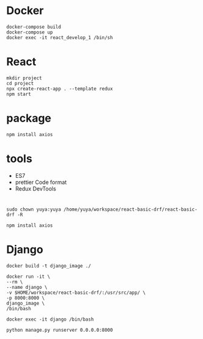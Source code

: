 # Docker
```
docker-compose build
docker-compose up
docker exec -it react_develop_1 /bin/sh
```

# React
```
mkdir project
cd project
npx create-react-app . --template redux
npm start
```

# package

```
npm install axios
```

# tools
- ES7
- prettier Code format
- Redux DevTools

# 










```
sudo chown yuya:yuya /home/yuya/workspace/react-basic-drf/react-basic-drf -R
```

```
npm install axios
```

# Django

```
docker build -t django_image ./

docker run -it \
--rm \
--name django \
-v $HOME/workspace/react-basic-drf/:/usr/src/app/ \
-p 8000:8000 \
django_image \
/bin/bash

docker exec -it django /bin/bash

```

```
python manage.py runserver 0.0.0.0:8000
```
